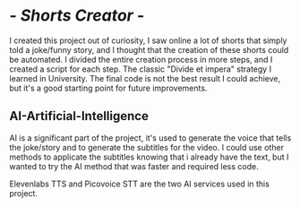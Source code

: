 # - _Shorts Creator_ -

I created this project out of curiosity, I saw online a lot of shorts that simply told a
joke/funny story, and I thought that the creation of these shorts could be automated.
I divided the entire creation process in more steps, and I created a script for each step.
The classic "Divide et impera" strategy I learned in University. The final code is not the best
result I could achieve, but it's a good starting point for future improvements.

## AI-Artificial-Intelligence
AI is a significant part of the project, it's used to generate the voice that tells the joke/story
and to generate the subtitles for the video. I could use other methods to applicate the subtitles
knowing that i already have the text, but I wanted to try the AI method that was faster and
required less code.

Elevenlabs TTS and Picovoice STT are the two AI services used in this project.

